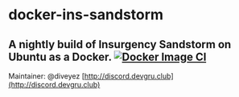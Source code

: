 # docker-ins-sandstorm
A nightly build of Insurgency Sandstorm on Ubuntu as a Docker.
[![Docker Image CI](https://github.com/devgru-club/docker-ins-sandstorm/actions/workflows/docker-image.yml/badge.svg?branch=main&event=status)](https://github.com/devgru-club/docker-ins-sandstorm/actions/workflows/docker-image.yml)
---

Maintainer: @diveyez
[http://discord.devgru.club](http://discord.devgru.club)
